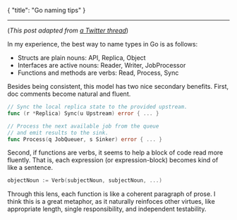 { "title": "Go naming tips" }

---

(_This post adapted from [a Twitter thread](https://twitter.com/peterbourgon/status/1121013346784948224)_)

In my experience, the best way to name types in Go is as follows:

- Structs are plain nouns: API, Replica, Object
- Interfaces are active nouns: Reader, Writer, JobProcessor
- Functions and methods are verbs: Read, Process, Sync

Besides being consistent, this model has two nice secondary benefits.
First, doc comments become natural and fluent.

```go
// Sync the local replica state to the provided upstream.
func (r *Replica) Sync(u Upstream) error { ... }

// Process the next available job from the queue
// and emit results to the sink.
func Process(q JobQueuer, s Sinker) error { ... }
```

Second, if functions are verbs, it seems to help a block of code read more fluently.
That is, each expression (or expression-block) becomes kind of like a sentence.

```go
objectNoun := Verb(subjectNoun, subjectNoun, ...)
```

Through this lens, each function is like a coherent paragraph of prose.
I think this is a great metaphor, as it naturally reinfoces other virtues, like
appropriate length, single responsibility, and independent testability.


